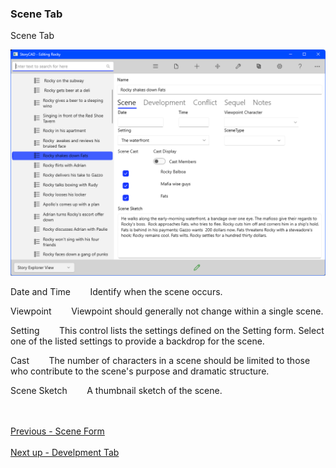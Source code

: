 ### Scene Tab ###
Scene Tab <br/>

![](Scene-Scene-Tab.png)

Date and Time&nbsp;&nbsp;&nbsp;&nbsp;&nbsp;&nbsp;&nbsp;&nbsp;Identify when the scene occurs. <br/>

Viewpoint&nbsp;&nbsp;&nbsp;&nbsp;&nbsp;&nbsp;&nbsp;&nbsp;Viewpoint should generally not change within a single scene. <br/>

Setting&nbsp;&nbsp;&nbsp;&nbsp;&nbsp;&nbsp;&nbsp;&nbsp;This control lists the settings defined on the Setting form.  Select one of the listed settings to provide a backdrop for the scene. <br/>

Cast&nbsp;&nbsp;&nbsp;&nbsp;&nbsp;&nbsp;&nbsp;&nbsp;The number of characters in a scene should be limited to those who contribute to the scene's purpose and dramatic structure. <br/>

Scene Sketch&nbsp;&nbsp;&nbsp;&nbsp;&nbsp;&nbsp;&nbsp;&nbsp;A thumbnail sketch of the scene. <br/>


 <br/><br/>
[Previous - Scene Form](Scene_Form.md) <br/><br/>
[Next up - Develpment Tab](Develpment_Tab.md)

